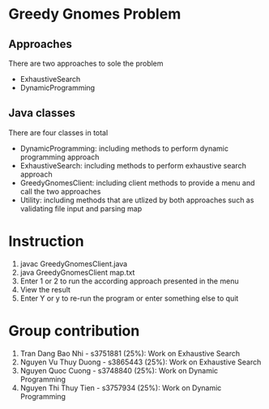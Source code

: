 # Greedy Gnomes Problem

## Approaches 
There are two approaches to sole the problem
+ ExhaustiveSearch
+ DynamicProgramming

## Java classes
There are four classes in total 
+ DynamicProgramming: including methods to perform dynamic programming approach
+ ExhaustiveSearch: including methods to perform exhaustive search approach
+ GreedyGnomesClient: including client methods to provide a menu and call the two approaches
+ Utility: including methods that are utlized by both approaches such as validating file input and parsing map

# Instruction
1. javac GreedyGnomesClient.java
2. java GreedyGnomesClient map.txt
3. Enter 1 or 2 to run the according approach presented in the menu
4. View the result
5. Enter Y or y to re-run the program or enter something else to quit

# Group contribution
1. Tran Dang Bao Nhi - s3751881 (25%): Work on Exhaustive Search
2. Nguyen Vu Thuy Duong - s3865443 (25%): Work on Exhaustive Search
3. Nguyen Quoc Cuong - s3748840 (25%): Work on Dynamic Programming
4. Nguyen Thi Thuy Tien - s3757934 (25%): Work on Dynamic Programming

